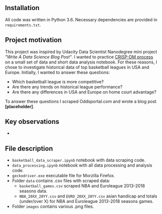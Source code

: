 ## Installation

All code was written in Python 3.6. Necessary dependencies are provided in `requirements.txt`.

## Project motivation

This project was inspired by Udacity Data Scientist Nanodegree mini project *"Write A Data Science Blog
 Post"*. I wanted to practice
  [CRISP-DM process](https://en.wikipedia.org/wiki/Cross-industry_standard_process_for_data_mining) 
  on a small set of data and short data analysis notebook. For these reasons, I chose to investigate
   historical data of top basketball leagues in USA and Europe. Initially, I wanted to answer these 
   questions:

* Which basketball league is more competitive?
* Are there any trends on historical league performance?
* Are there any differences in USA and Europe on home court advantage?

To answer these questions I scraped Oddsportal.com and wrote a blog post **[placeholder]**.

## Key observations

* 

## File description

* `basketball_data_scraper.ipynb` notebook with data scraping code.
* `data_processing.ipynb` notebook with all data processing and analysis code.
* `geckodriver.exe` executable file for Morzilla Firefox.
* Folder `data` contains .csv files with scraped data:
  * `basketball_games.csv` scraped NBA and Euroleague 2013-2018 seasons data.
  * `NBA_20XX_20YY.csv` and `EURO_20XX_20YY.csv` asian handicap and totals (under/over X) for NBA and Euroleague 2013-2018 seasons games.
* Folder `images` contains various .png files.